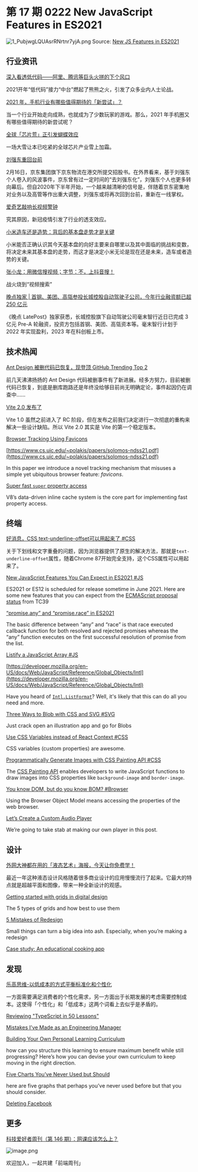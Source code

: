 # 第 17 期 0222 New JavaScript Features in ES2021
![1_PubjwgLQUAsrRNrtnr7yjA.png](https://cdn.nlark.com/yuque/0/2021/png/85771/1613947856303-5bacf0f6-08ee-4e84-a7a8-f4ff30905ffb.png#align=left&display=inline&height=253&margin=%5Bobject%20Object%5D&name=1_PubjwgLQUAsrRNrtnr7yjA.png&originHeight=506&originWidth=1012&size=54984&status=done&style=none&width=506)
Source: [New JS Features in ES2021](https://blog.bitsrc.io/new-javascript-features-you-can-expect-in-es2021-c8adf0301293)
## 行业资讯
[深入看透低代码——阿里、腾讯等巨头火拼的下个风口](https://mp.weixin.qq.com/s/DOqQeKhWILkahTvyjLihAA)

2021开年“低代码”接力“中台”燃起了熊熊之火，引发了众多业内人士论战。

[2021 年，手机行业有哪些值得期待的「新尝试」？](http://www.geekpark.net/news/273986)

当一个行业开始走向成熟，也就成为了少数玩家的游戏。那么，2021 年手机圈又有哪些值得期待的新尝试呢？

[全球「芯片荒」正引发蝴蝶效应](http://www.geekpark.net/news/274033)

一场大雪让本已吃紧的全球芯片产业雪上加霜。

[刘强东重回台前](https://mp.weixin.qq.com/s/LgpuSlvAVHfMzbjyZfPJOA)

2月16日，京东集团旗下京东物流在港交所提交招股书。在外界看来，基于刘强东个人卷入的风波事件，京东曾有过一定时间的“去刘强东化”，刘强东个人也更多转向幕后。但自2020年下半年开始，一个越来越清晰的信号是，伴随着京东密集地对业务以及高管等作出重大调整，刘强东或将再次回到台前，重新在一线掌权。

[爱奇艺敲响长视频警钟](https://mp.weixin.qq.com/s/CvvmnWCSbzu8Uc5vnDAsEQ)

究其原因，新冠疫情引发了行业的透支效应。

[小米造车还是造势：背后的基本盘走势才是关键](https://mp.weixin.qq.com/s/j3tnRBUMGnFDTRuNweBM9A)

小米能否正确认识其今天基本盘的向好主要来自哪里以及其中面临的挑战和变数，将决定未来其基本盘的走势，而这才是决定小米无论是现在还是未来，造车或者造势的关键。

[张小龙：用微信搜视频；字节：不，上抖音搜！](https://mp.weixin.qq.com/s/5xQAS3QIT1fhW7kgICY1Gw)

战火烧到“视频搜索”

[晚点独家 | 首钢、美团、高瓴参投长城控股自动驾驶子公司，今年行业融资额已超 250 亿元](https://mp.weixin.qq.com/s/1ewKM7kETLmAMn821sr3MQ)

《晚点 LatePost》独家获悉，长城控股旗下自动驾驶公司毫末智行近日已完成 3 亿元 Pre-A 轮融资，投资方包括首钢、美团、高瓴资本等。毫末智行计划于 2022 年实现盈利，2023 年在科创板上市。

## 技术热闻
[Ant Design 被删代码已恢复，现登顶 GitHub Trending Top 2](http://www.myzaker.com/article/6031b3f38e9f092dba3d2eea)

前几天沸沸扬扬的 Ant Design 代码被删事件有了新进展。经多方努力，目前被删代码已恢复，到底是删库跑路还是年终没给够目前尚无明确定论，事件起因仍在调查中……

[Vite 2.0 发布了](https://zhuanlan.zhihu.com/p/351147547)

Vite 1.0 虽然之前进入了 RC 阶段，但在发布之前我们决定进行一次彻底的重构来解决一些设计缺陷。所以 Vite 2.0 其实是 Vite 的第一个稳定版本。

[Browser Tracking Using Favicons](https://www.schneier.com/blog/archives/2021/02/browser-tracking-using-favicons.html)


[https://www.cs.uic.edu/~polakis/papers/solomos-ndss21.pdf](https://www.cs.uic.edu/~polakis/papers/solomos-ndss21.pdf)

In this paper we introduce a novel tracking mechanism that misuses a simple yet ubiquitous browser feature: _favicons_.

[Super fast `super` property access](https://v8.dev/blog/fast-super)

V8’s data-driven inline cache system is the core part for implementing fast property access.

## 终端
[好消息，CSS text-underline-offset可以用起来了 #CSS](https://www.zhangxinxu.com/wordpress/2021/02/css-text-underline-offset/)

关于下划线和文字重叠的问题，因为浏览器提供了原生的解决方法，那就是`text-underline-offset`属性，随着Chrome 87开始完全支持，这个CSS属性可以用起来了。

[New JavaScript Features You Can Expect in ES2021 #JS](https://blog.bitsrc.io/new-javascript-features-you-can-expect-in-es2021-c8adf0301293)

ES2021 or ES12 is scheduled for release sometime in June 2021. Here are some new features that you can expect from the [ECMAScript proposal status](https://github.com/tc39/proposals) from TC39

[“promise.any” and “promise.race” in ES2021](https://medium.com/technofunnel/promise-any-and-promise-race-in-es2021-3250733b48eb)

The basic difference between “any” and “race” is that race executed callback function for both resolved and rejected promises whereas the “any” function executes on the first successful resolution of promise from the list.

[Listify a JavaScript Array #JS](https://kentcdodds.com/blog/listify-a-java-script-array)


[https://developer.mozilla.org/en-US/docs/Web/JavaScript/Reference/Global_Objects/Intl](https://developer.mozilla.org/en-US/docs/Web/JavaScript/Reference/Global_Objects/Intl)

Have you heard of [`Intl.ListFormat`](https://developer.mozilla.org/en-US/docs/Web/JavaScript/Reference/Global_Objects/Intl/ListFormat)? Well, it's likely that this can do all you need and more. 

[Three Ways to Blob with CSS and SVG #SVG](https://css-tricks.com/three-ways-to-blob-with-css-and-svg/)

Just crack open an illustration app and go for Blobs

[Use CSS Variables instead of React Context #CSS](https://epicreact.dev/css-variables/)

CSS variables (custom properties) are awesome.

[Programmatically Generate Images with CSS Painting API #CSS](https://blog.bitsrc.io/programmatically-generate-images-with-css-painting-api-3b1a860dae3b)

The [CSS Painting API](https://developer.mozilla.org/en-US/docs/Web/API/CSS_Painting_API) enables developers to write JavaScript functions to draw images into CSS properties like `background-image` and `border-image`.

[You know DOM, but do you know BOM? #Browser](https://medium.com/front-end-weekly/you-know-dom-but-do-you-know-bom-a909a4356df9)

Using the Browser Object Model means accessing the properties of the web browser.

[Let’s Create a Custom Audio Player](https://css-tricks.com/lets-create-a-custom-audio-player/)

We’re going to take stab at making our own player in this post.

## 设计
[外网大神都在用的「液态艺术」海报，今天让你免费学！](https://www.uisdc.com/liquid-posters)

最近一年这种液态设计风格随着很多商业设计的应用慢慢流行了起来。它最大的特点就是超越平面和图像，带来一种全新设计的观感。

[Getting started with grids in digital design](https://uxplanet.org/getting-started-with-grids-in-digital-design-7aa3bcc8c881)

The 5 types of grids and how best to use them

[5 Mistakes of Redesign](https://uxplanet.org/5-mistakes-of-redesign-13617f28a27a)

Small things can turn a big idea into ash. Especially, when you’re making a redesign

[Case study: An educational cooking app](https://uxmag.com/articles/case-study-an-educational-cooking-app)


## 发现
[乐高思维-以低成本的方式平衡标准化和个性化](https://mp.weixin.qq.com/s/DoqSUW2ituMs1gDJNyvufw)

一方面需要满足消费者的个性化需求，另一方面出于长期发展的考虑需要控制成本。这使得「个性化」和「低成本」这两个词看上去似乎是矛盾的。

[Reviewing "TypeScript in 50 Lessons"](https://www.swyx.io/ts-50-lessons/)


[Mistakes I’ve Made as an Engineering Manager](https://css-tricks.com/mistakes-ive-made-as-an-engineering-manager/)


[Building Your Own Personal Learning Curriculum](https://www.smashingmagazine.com/2021/02/building-personal-learning-curriculum/)

how can you structure this learning to ensure maximum benefit while still progressing? Here’s how you can devise your own curriculum to keep moving in the right direction.

[Five Charts You’ve Never Used but Should](https://policyviz.com/2021/02/08/five-charts-youve-never-used-but-should)

here are five graphs that perhaps you’ve never used before but that you should consider.

[Deleting Facebook](https://robertheaton.com/deleting-facebook/)


## 更多
[科技爱好者周刊（第 146 期）：网课应该怎么上？](http://www.ruanyifeng.com/blog/2021/02/weekly-issue-146.html)

![image.png](https://cdn.nlark.com/yuque/0/2020/png/85771/1605930034828-7fc81343-651f-4a15-8465-eebe5a23cf61.png#align=left&display=inline&height=31&margin=%5Bobject%20Object%5D&name=image.png&originHeight=90&originWidth=2186&size=14325&status=done&style=none&width=746)


欢迎加入，一起共建「前端周刊」
